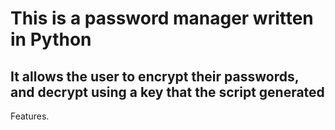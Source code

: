 # This is a password manager written in Python

## It allows the user to encrypt their passwords, and decrypt using a key that the script generated


Features.
